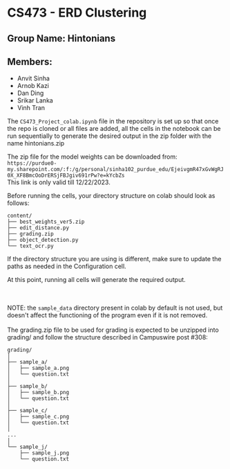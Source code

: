 # CS473 - ERD Clustering

## Group Name: Hintonians
## Members:
* Anvit Sinha
* Arnob Kazi
* Dan Ding
* Srikar Lanka
* Vinh Tran

The `CS473_Project_colab.ipynb` file in the repository is set up so that once the repo is cloned or all files are added,
all the cells in the notebook can be run sequentially to generate the desired output in the
zip folder with the name hintonians.zip

The zip file for the model weights can be downloaded from:<br>
`https://purdue0-my.sharepoint.com/:f:/g/personal/sinha102_purdue_edu/EjeivgmR47xGvWgRJ0X_XF8BmcOoDrERSjFBJgiv691rPw?e=kYcbZs`
<br>This link is only valid till 12/22/2023.

Before running the cells, your directory structure on colab should look as follows:<br>

```
content/
├── best_weights_ver5.zip
├── edit_distance.py
├── grading.zip
├── object_detection.py
└── text_ocr.py
```

If the directory structure you are using is different, make sure to update the paths as needed in the Configuration cell.

At this point, running all cells will generate the required output.

<br><br> NOTE:  the `sample_data` directory present in colab by default is not used, but doesn't affect the 
functioning of the program even if it is not removed.
<br><br>The grading.zip file to be used for grading is expected to be unzipped into grading/ and follow the structure 
described in Campuswire post #308:
```
grading/
│
├── sample_a/
│   ├── sample_a.png
│   └── question.txt
│
├── sample_b/
│   ├── sample_b.png
│   └── question.txt
│
├── sample_c/
│   ├── sample_c.png
│   └── question.txt
│
...
│
└── sample_j/
    ├── sample_j.png
    └── question.txt
```
